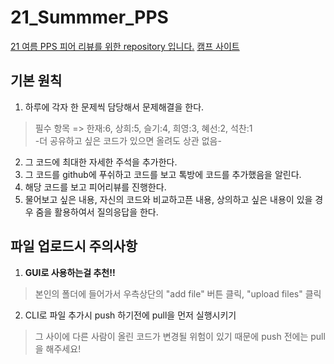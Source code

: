 # 21_Summmer_PPS
<u>21 여름 PPS 피어 리뷰를 위한 repository 입니다.</u>
[캠프 사이트](https://docs.google.com/spreadsheets/d/1wUUq000O4lY8_fBSutpsHL0Ylc5DNsCSZ5aXzgylaAk/edit#gid=0)

## 기본 원칙

1. 하루에 각자 한 문제씩 담당해서 문제해결을 한다.
> 필수 항목 => 한재:6, 상희:5, 슬기:4, 희영:3, 혜선:2, 석찬:1 <br>
-더 공유하고 싶은 코드가 있으면 올려도 상관 없음-
2. 그 코드에 최대한 자세한 주석을 추가한다.
3. 그 코드를 github에 푸쉬하고 코드를 보고 톡방에 코드를 추가했음을 알린다.
4. 해당 코드를 보고 피어리뷰를 진행한다.
5. 물어보고 싶은 내용, 자신의 코드와 비교하고픈 내용, 상의하고 싶은 내용이 있을 경우 줌을 활용하여서 질의응답을 한다.

## 파일 업로드시 주의사항

1. **GUI로 사용하는걸 추천!!**
> 본인의 폴더에 들어가서 우측상단의 "add file" 버튼 클릭, "upload files" 클릭
2. CLI로 파일 추가시 push 하기전에 pull을 먼저 실행시키기
> 그 사이에 다른 사람이 올린 코드가 변경될 위험이 있기 때문에 push 전에는 pull을 해주세요!
